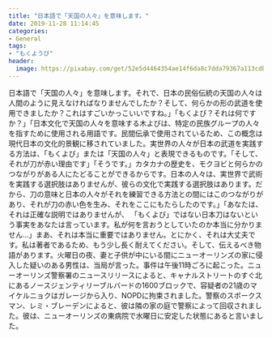```yaml
---
title: "日本語で「天国の人々」を意味します。"
date: 2019-11-28 11:14:45
categories:
- General
tags:
- "もくようび"
header:
  image: https://pixabay.com/get/52e5d4464354ae14f6da8c7dda79367a113cdbe25b526c4870287fdd974ac55fba_1280.jpg
---
```


日本語で「天国の人々」を意味します。それで、日本の民俗伝統の天国の人々は人間のように見えなければなりませんでしたか？そして、何らかの形の武道を使用できましたか？これはすごいかっこいいですね。」「もくよび？それは何ですか？」「日本文化で天国の人々を意味する木よびは、特定の民族グループの人々を指すために使用される用語です。民間伝承で使用されているため、この概念は現代日本の文化的景観に移されていました。実世界の人々が日本の武道を実践する方法は、「もくよび」または「天国の人々」と表現できるものです。「そして、それが刀が赤い理由です」「そうです。」カタカナの歴史を、モクヨビと何らかのつながりがある人にたどることができるからです。日本の人々は、実世界で武術を実践する選択肢はありませんが、彼らの文化で実践する選択肢はあります。だから、刀の意味と日本の人々がそれを練習できる方法との間にはこのつながりがあり、それが刀の赤い色を生み、それをここにもたらしたのです。」「あなたは、それは正確な説明ではありませんが、 「もくよび」ではない日本刀はないという事実をあなたは言っています。私が何を言おうとしていたのか本当に分かりません...」まあ、それは本当に重要ではありません。とにかく、それは大丈夫です。私は著者であるため、もう少し長く耐えてください。そして、伝えるべき物語があります。火曜日の夜、妻と子供が中にいる間にニューオーリンズの家に侵入した疑いのある男性は、当局が言った。事件は午後11時ごろに起こった。ニューオーリンズ警察署のニュースリリースによると、キャナルストリートのすぐ北にあるノースジェンティリーブルバードの1600ブロックで、容疑者の21歳のマイケルニョクはガレージから入り、NOPDに拘束されました。警察のスポークスマン、レミ・ブレーデンによると、彼は隣の家の庭で警察によって回収されました。彼は、ニューオーリンズの東病院で水曜日に安定した状態にあると言いました。
